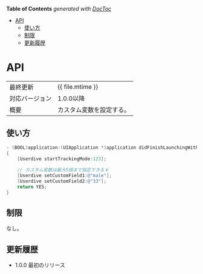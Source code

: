 <!-- START doctoc generated TOC please keep comment here to allow auto update -->
<!-- DON'T EDIT THIS SECTION, INSTEAD RE-RUN doctoc TO UPDATE -->
**Table of Contents**  *generated with [DocToc](https://github.com/thlorenz/doctoc)*

- [API](#api)
  - [使い方](#%E4%BD%BF%E3%81%84%E6%96%B9)
  - [制限](#%E5%88%B6%E9%99%90)
  - [更新履歴](#%E6%9B%B4%E6%96%B0%E5%B1%A5%E6%AD%B4)

<!-- END doctoc generated TOC please keep comment here to allow auto update -->

# API

|                |            |
|:---------------|:-----------|
| 最終更新       | {{ file.mtime }} |
| 対応バージョン | 1.0.0以降      |
| 概要           | カスタム変数を設定する。 |

## 使い方

```objectivec
- (BOOL)application:(UIApplication *)application didFinishLaunchingWithOptions:(NSDictionary *)launchOptions
{
    [Userdive startTrackingMode:123];
    
    // カスタム変数は最大5個まで指定できる￥
    [Userdive setCustomField1:@"male"];
    [Userdive setCustomField2:@"33"];
    return YES;
}
```

## 制限

なし。

## 更新履歴

- 1.0.0 最初のリリース
